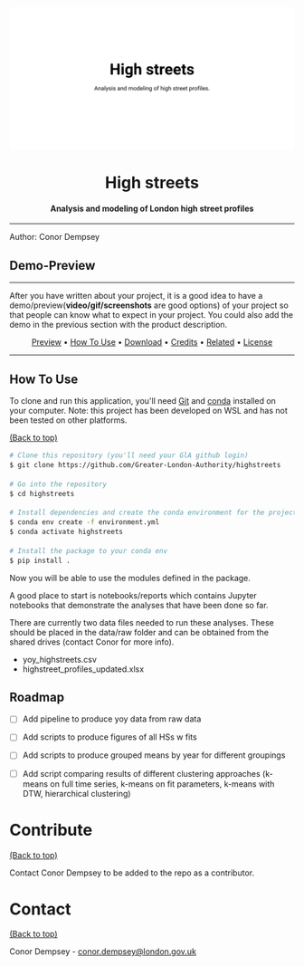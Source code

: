 ![Banner](banner.svg)
<!-- See https://github.com/rmariuzzo/github-banner -->

<div align="center">
<h1> High streets </h1>
<h4> Analysis and modeling of London high street profiles </h4>
</div>

---

Author: Conor Dempsey

## Demo-Preview

---

<!-- Add a demo for your project -->

After you have written about your project, it is a good idea to have a demo/preview(**video/gif/screenshots** are good
options) of your project so that people can know what to expect in your project. You could also add the demo in the
previous section with the product description.

<p align="center">
  <a href="#demo-preview">Preview</a> •
  <a href="#how-to-use">How To Use</a> •
  <a href="#download">Download</a> •
  <a href="#credits">Credits</a> •
  <a href="#related">Related</a> •
  <a href="#license">License</a>
</p>


--- 

## How To Use

To clone and run this application, you'll need [Git](https://git-scm.com) and [conda](https://docs.conda.io/en/latest/miniconda.html) installed on your computer. Note: this project has been developed on WSL and has not been tested on other platforms. 

[(Back to top)](#demo-preview)

```bash
# Clone this repository (you'll need your GlA github login)
$ git clone https://github.com/Greater-London-Authority/highstreets

# Go into the repository
$ cd highstreets

# Install dependencies and create the conda environment for the project
$ conda env create -f environment.yml
$ conda activate highstreets

# Install the package to your conda env
$ pip install .
```

Now you will be able to use the modules defined in the package.

A good place to start is notebooks/reports which contains Jupyter notebooks that demonstrate the analyses that have been done so far. 

There are currently two data files needed to run these analyses. These should be placed in the data/raw folder and can be obtained from the shared drives (contact Conor for more info).

* yoy_highstreets.csv
* highstreet_profiles_updated.xlsx

<!-- ROADMAP -->
## Roadmap

- [ ] Add pipeline to produce yoy data from raw data
- [ ] Add scripts to produce figures of all HSs w fits
- [ ] Add scripts to produce grouped means by year for different groupings
- [ ] Add script comparing results of different clustering approaches (k-means on full time series, k-means on fit parameters, k-means with DTW, hierarchical clustering)
  


# Contribute

[(Back to top)](#demo-preview)

Contact Conor Dempsey to be added to the repo as a contributor.

# Contact
[(Back to top)](#demo-preview)

Conor Dempsey - conor.dempsey@london.gov.uk


